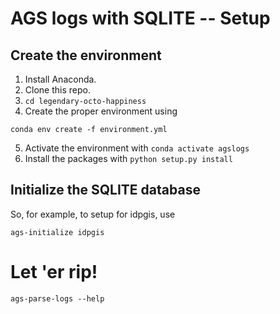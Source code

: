 # AGS logs with SQLITE -- Setup

## Create the environment

1. Install Anaconda.
2. Clone this repo.
3. `cd legendary-octo-happiness`
4. Create the proper environment using

```
conda env create -f environment.yml
```

5. Activate the environment with `conda activate agslogs`
6. Install the packages with `python setup.py install`

## Initialize the SQLITE database

So, for example, to setup for idpgis, use

```
ags-initialize idpgis
```

# Let 'er rip!

```
ags-parse-logs --help
```
